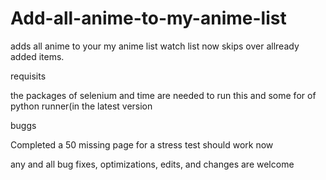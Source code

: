 # Add-all-anime-to-my-anime-list
adds all anime to your my anime list watch list now skips over allready added items.

requisits

the packages of selenium and time are needed to run this and some for of python runner(in the latest version

buggs

Completed a 50 missing page for a stress test should work now

any and all bug fixes, optimizations, edits, and changes are welcome
